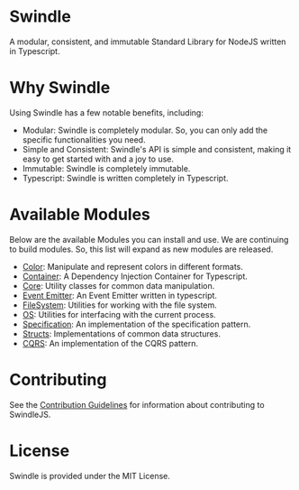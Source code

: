 # Swindle
A modular, consistent, and immutable Standard Library for NodeJS written in Typescript.

# Why Swindle
Using Swindle has a few notable benefits, including:
- Modular: Swindle is completely modular. So, you can only add the specific functionalities you need.
- Simple and Consistent: Swindle's API is simple and consistent, making it easy to get started with and a joy to use.
- Immutable: Swindle is completely immutable.
- Typescript: Swindle is written completely in Typescript.

# Available Modules
Below are the available Modules you can install and use. We are continuing to build modules. So, this list will expand as new modules are released.
- [Color](packages/color/README.md): Manipulate and represent colors in different formats.
- [Container](packages/container/README.md): A Dependency Injection Container for Typescript.
- [Core](packages/core/README.md): Utility classes for common data manipulation.
- [Event Emitter](packages/event-emitter/README.md): An Event Emitter written in typescript.
- [FileSystem](packages/filesystem/README.md): Utilities for working with the file system.
- [OS](packages/os/README.md): Utilities for interfacing with the current process.
- [Specification](packages/specification/README.md): An implementation of the specification pattern.
- [Structs](packages/structs/README.md): Implementations of common data structures.
- [CQRS](packages/cqrs/README.md): An implementation of the CQRS pattern.

# Contributing
See the [Contribution Guidelines](.github/CONTRIBUTING.md) for information about contributing to SwindleJS.

# License
Swindle is provided under the MIT License.